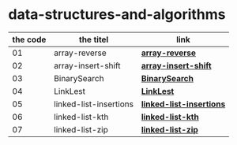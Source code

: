 # data-structures-and-algorithms
|  the code |  the titel | link  | 
|-----------|------------|-------|
01            | array-reverse| **[array-reverse](https://waelalqawasmi.github.io/data-structures-and-algorithms/java/Challenge01/REDME1)**
02            | array-insert-shift| **[array-insert-shift](https://waelalqawasmi.github.io/data-structures-and-algorithms/java/Challenge02/REDME1)**
03            |BinarySearch| **[BinarySearch](https://waelalqawasmi.github.io/data-structures-and-algorithms/java/Challenge03/REDME1)**
04            | LinkLest| **[LinkLest](https://github.com/WaelAlQawasmi/data-structures-and-algorithms/tree/main/java/LinkLest)**
05         | linked-list-insertions| **[linked-list-insertions](https://github.com/WaelAlQawasmi/data-structures-and-algorithms/tree/main/java/linked-list-insertions)**
06         |linked-list-kth| **[linked-list-kth](https://github.com/WaelAlQawasmi/data-structures-and-algorithms/tree/main/java/linked-list-kth)**
07         |linked-list-zip| **[linked-list-zip](https://github.com/WaelAlQawasmi/data-structures-and-algorithms/tree/main/java/linked-list-zip)**



